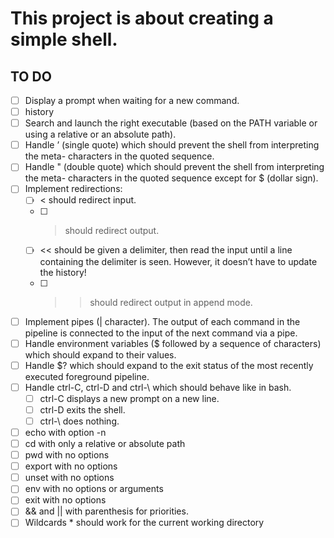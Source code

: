 # This project is about creating a simple shell.

## TO DO
- [ ] Display a prompt when waiting for a new command.
- [ ] history
- [ ] Search and launch the right executable (based on the PATH variable or using a relative or an absolute path).
- [ ] Handle ’ (single quote) which should prevent the shell from interpreting the meta-
characters in the quoted sequence.
- [ ] Handle " (double quote) which should prevent the shell from interpreting the meta- characters in the quoted sequence except for $ (dollar sign).
- [ ] Implement redirections:
	- [ ] < should redirect input.
	- [ ] > should redirect output.
	- [ ] << should be given a delimiter, then read the input until a line containing the delimiter is seen. However, it doesn’t have to update the history!
	- [ ] >> should redirect output in append mode.
- [ ] Implement pipes (| character). The output of each command in the pipeline is
connected to the input of the next command via a pipe.
- [ ] Handle environment variables ($ followed by a sequence of characters) which should expand to their values.
- [ ] Handle $? which should expand to the exit status of the most recently executed foreground pipeline.
- [ ] Handle ctrl-C, ctrl-D and ctrl-\ which should behave like in bash.
	- [ ] ctrl-C displays a new prompt on a new line.
	- [ ] ctrl-D exits the shell.
	- [ ] ctrl-\ does nothing.
- [ ] echo with option -n
- [ ] cd with only a relative or absolute path
- [ ] pwd with no options
- [ ] export with no options
- [ ] unset with no options
- [ ] env with no options or arguments
- [ ] exit with no options
- [ ] && and || with parenthesis for priorities.
- [ ] Wildcards * should work for the current working directory
